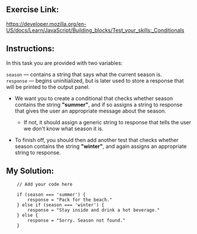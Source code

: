 

## Exercise Link:

https://developer.mozilla.org/en-US/docs/Learn/JavaScript/Building_blocks/Test_your_skills:_Conditionals


## Instructions:

In this task you are provided with two variables:

`season` — contains a string that says what the current season is. <br>
`response` — begins uninitialized, but is later used to store a response that will be printed to the output panel.

- We want you to create a conditional that checks whether season contains the string <b>"summer"</b>, and if so assigns a string to response that gives the user an appropriate message about the season. 

    - If not, it should assign a generic string to response that tells the user we don't know what season it is.

- To finish off, you should then add another test that checks whether season contains the string <b>"winter"</b>, and again assigns an appropriate string to response.


## My Solution:

```
    // Add your code here
    
    if (season === 'summer') {
        response = "Pack for the beach."
    } else if (season === 'winter') {
        response = "Stay inside and drink a hot beverage."
    } else {
        response = "Sorry. Season not found."
    }
```